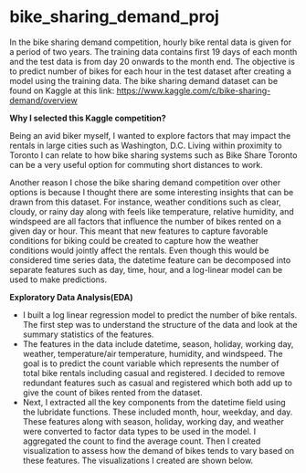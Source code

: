 # bike_sharing_demand_proj

In the bike sharing demand competition, hourly bike rental data is given for a period of two years. The training data contains first 19 days of each month and the test data is from day 20 onwards to the month end. The objective is to predict number of bikes for each hour in the test dataset after creating a model using the training data. The bike sharing demand dataset can be found on Kaggle at this link: https://www.kaggle.com/c/bike-sharing-demand/overview

<b>Why I selected this Kaggle competition?</b>

Being an avid biker myself, I wanted to explore factors that may impact the rentals in large cities such as Washington, D.C. Living within proximity to Toronto I can relate to how bike sharing systems such as Bike Share Toronto can be a very useful option for commuting short distances to work.

Another reason I chose the bike sharing demand competition over other options is because I thought there are some interesting insights that can be drawn from this dataset. For instance, weather conditions such as clear, cloudy, or rainy day along with feels like temperature, relative humidity, and windspeed are all factors that influence the number of bikes rented on a given day or hour. This meant that new features to capture favorable conditions for biking could be created to capture how the weather conditions would jointly affect the rentals. Even though this would be considered time series data, the datetime feature can be decomposed into separate features such as day, time, hour, and a log-linear model can be used to make predictions.


<b>Exploratory Data Analysis(EDA)</b>
- I built a log linear regression model to predict the number of bike rentals. The first step was to understand the structure of the data and look at the summary statistics of the features.
- The features in the data include datetime, season, holiday, working day, weather, temperature/air temperature, humidity, and windspeed. The goal is to predict the count variable which represents the number of total bike rentals including casual and registered. I decided to remove redundant features such as casual and registered which both add up to give the count of bikes rented from the dataset.
- Next, I extracted all the key components from the datetime field using the lubridate functions. These included month, hour, weekday, and day. These features along with season, holiday, working day, and weather were converted to factor data types to be used in the model. I aggregated the count to find the average count. Then I created visualization to assess how the demand of bikes tends to vary based on these features. The visualizations I created are shown below.

